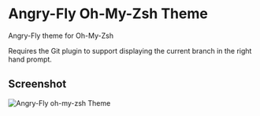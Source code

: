 Angry-Fly Oh-My-Zsh Theme
=============

Angry-Fly theme for Oh-My-Zsh

Requires the Git plugin to support displaying the current branch in the right hand prompt.

Screenshot
-------------

![Angry-Fly oh-my-zsh Theme](http://cl.ly/image/1k371l3t0e09/Screen%20Shot%202013-03-07%20at%204.34.14%20PM.png "Angry-Fly oh-my-zsh Theme")
